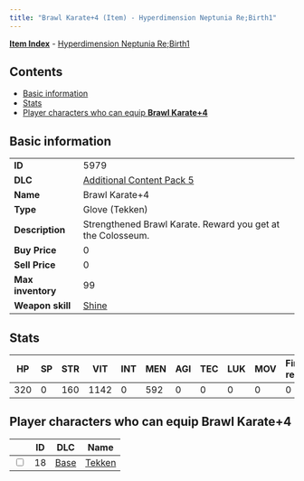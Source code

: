```yaml
---
title: "Brawl Karate+4 (Item) - Hyperdimension Neptunia Re;Birth1"
---
```


[**Item Index**](/neptunia/rb1/item/index.html) - [Hyperdimension Neptunia Re;Birth1](/neptunia/rb1)

## Contents

- [Basic information](#basic-information)
- [Stats](#stats)
- [Player characters who can equip **Brawl Karate+4**](#player-characters-who-can-equip-brawl-karate-4)

## Basic information

|   |   |
| -- | -- |
| **ID** | 5979 |
| **DLC** | [Additional Content Pack 5](/neptunia/rb1/dlc/14-pack5.html) |
| **Name** | Brawl Karate+4 |
| **Type** | Glove (Tekken) |
| **Description** | Strengthened Brawl Karate. Reward you get at the Colosseum. |
| **Buy Price** | 0 |
| **Sell Price** | 0 |
| **Max inventory** | 99 |
| **Weapon skill** | [Shine](/neptunia/rb1/skill/9-3001-shine.html) |

## Stats

| HP | SP | STR | VIT | INT | MEN | AGI | TEC | LUK | MOV | Fire res. | Ice res. | Wind res. | Lightning res. |
| -- | -- | --- | --- | --- | --- | --- | --- | --- | --- | --------- | -------- | --------- | -------------- |
| 320 | 0 | 160 | 1142 | 0 | 592 | 0 | 0 | 0 | 0 | 0 | 0 | 0 | 0 |

## Player characters who can equip **Brawl Karate+4**

|    | ID | DLC | Name |
| -- | -- | --- | ---- |
| <input type="checkbox" id="rb1-player-1-18" class="trackbox" /> | 18 | [Base](/neptunia/rb1/dlc/1-base.html) | [Tekken](/neptunia/rb1/player/1-18-tekken.html) |